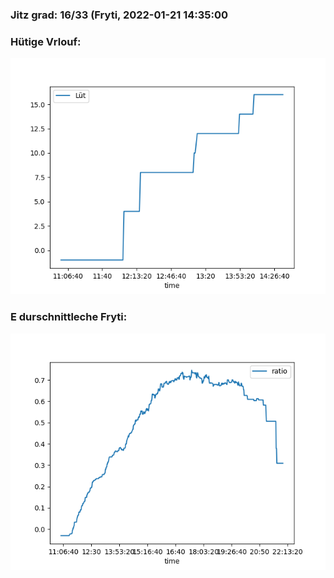 ### Jitz grad: 16/33 (Fryti, 2022-01-21 14:35:00

### Hütige Vrlouf:
![Graph](Today.png)

### E durschnittleche Fryti:
![Graph](Fryti.png)